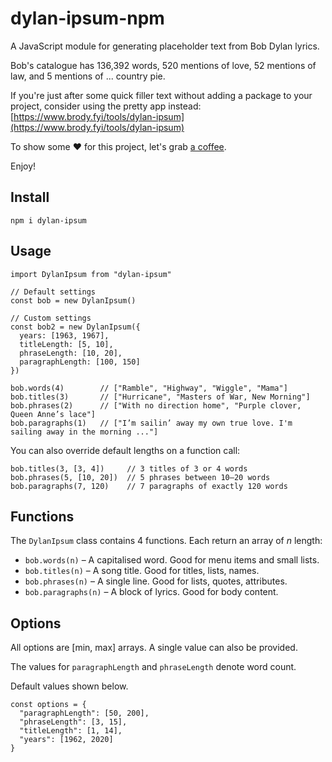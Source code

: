 # dylan-ipsum-npm
A JavaScript module for generating placeholder text from Bob Dylan lyrics.

Bob's catalogue has 136,392 words, 520 mentions of love, 52 mentions of law, and 5 mentions of ... country pie.

If you're just after some quick filler text without adding a package to your project, consider using the pretty app instead: [https://www.brody.fyi/tools/dylan-ipsum](https://www.brody.fyi/tools/dylan-ipsum)

To show some ❤️ for this project, let's grab [a coffee](https://www.buymeacoffee.com/brods).

Enjoy!

## Install
```
npm i dylan-ipsum
```

## Usage
```
import DylanIpsum from "dylan-ipsum"

// Default settings
const bob = new DylanIpsum()

// Custom settings
const bob2 = new DylanIpsum({
  years: [1963, 1967],
  titleLength: [5, 10],
  phraseLength: [10, 20],
  paragraphLength: [100, 150]
})

bob.words(4)        // ["Ramble", "Highway", "Wiggle", "Mama"]
bob.titles(3)       // ["Hurricane", "Masters of War, New Morning"]
bob.phrases(2)      // ["With no direction home", "Purple clover, Queen Anne’s lace"]
bob.paragraphs(1)   // ["I’m sailin’ away my own true love. I'm sailing away in the morning ..."]
```

You can also override default lengths on a function call:
```
bob.titles(3, [3, 4])     // 3 titles of 3 or 4 words
bob.phrases(5, [10, 20])  // 5 phrases between 10–20 words
bob.paragraphs(7, 120)    // 7 paragraphs of exactly 120 words
```


## Functions

The `DylanIpsum` class contains 4 functions. Each return an array of _n_ length:

- `bob.words(n)` – A capitalised word. Good for menu items and small lists.
- `bob.titles(n)` – A song title. Good for titles, lists, names.
- `bob.phrases(n)` – A single line. Good for lists, quotes, attributes.
- `bob.paragraphs(n)` – A block of lyrics. Good for body content.


## Options

All options are [min, max] arrays. A single value can also be provided.

The values for `paragraphLength` and `phraseLength` denote word count.

Default values shown below.

```
const options = {
  "paragraphLength": [50, 200],
  "phraseLength": [3, 15],
  "titleLength": [1, 14],
  "years": [1962, 2020]
}
```
